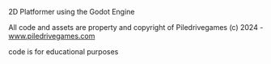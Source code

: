 2D Platformer using the Godot Engine

All code and assets are property and copyright of Piledrivegames (c) 2024 - www.piledrivegames.com

code is for educational purposes